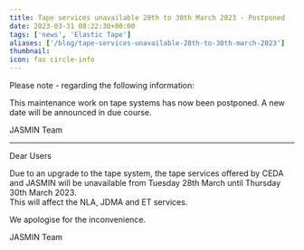 ```yaml
---
title: Tape services unavailable 28th to 30th March 2023 - Postponed
date: 2023-03-31 08:22:30+00:00
tags: ['news', 'Elastic Tape']
aliases: ['/blog/tape-services-unavailable-28th-to-30th-march-2023']
thumbnail: 
icon: fas circle-info
---
```


Please note - regarding the following information:

This maintenance work on tape systems has now been postponed. A new date will be announced in due course.

JASMIN Team

-------------------------------------------------------------------------------------------------------------------------------------------------------

Dear Users  
  
Due to an upgrade to the tape system, the tape services offered by CEDA and JASMIN will be unavailable from Tuesday 28th March until Thursday 30th March 2023.  
This will affect the NLA, JDMA and ET services.
  
We apologise for the inconvenience.  
  
JASMIN Team
